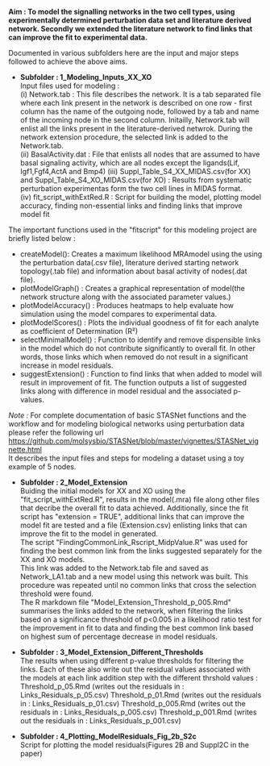
**Aim : To model the signalling networks in the two cell types, using experimentally determined perturbation data set and literature derived network. Secondly we extended the literature network to find links that can improve the fit to experimental data.**

Documented in various subfolders here are the input and major steps followed to achieve the above aims.

* **Subfolder : 1_Modeling_Inputs_XX_XO**    
 Input files used for modeling :      
(i) Network.tab : This file describes the network. It is a tab separated file where each link present in the network is described on one row - first column has the name of the outgoing node, followed by a tab and name of the incoming node in the second column. Initailly, Network.tab will enlist all the links present in the literature-derived netwrok. During the network extension procedure, the selected link is added to the Network.tab.   
(ii) BasalActivity.dat : File that enlists all nodes that are assumed to have basal signaling activity, which are all nodes except the ligands(Lif, Igf1,Fgf4,ActA and Bmp4) 
(iii) Suppl_Table_S4_XX_MIDAS.csv(for XX) and Suppl_Table_S4_XO_MIDAS.csv(for XO) : Results from systematic perturbation experimentas form the two cell lines in MIDAS format.    
(iv) fit_script_withExtRed.R : Script for building the model, plotting model accuracy, finding non-essential links and finding links that improve model fit 

The important functions used in the "fitscript" for this modeling project are  briefly listed below :
* createModel(): Creates a maximum likelihood MRAmodel using the using the perturbation data(.csv file), literature derived starting network topology(.tab file) and information about basal activity of nodes(.dat file).  
* plotModelGraph() : Creates a graphical representation of model(the network structure along with the associated parameter values.)
* plotModelAccuracy() : Produces heatmaps to help evaluate how simulation using the model compares to experimental data.
* plotModelScores() : Plots the individual goodness of fit for each analyte as coefficient of Determination (R²) 
* selectMinimalModel() : Function to identify and remove dispensible links in the model which do not contribute significantly to overall fit. In other words, those links which when removed do not result in a significant increase in model residuals.  
* suggestExtension() : Function to find links that when added to model will result in improvement of fit. The function outputs a list of suggested links along with difference in model residual and the associated p-values.

*Note :* For complete documentation of basic STASNet functions and the workflow and for modeling biological networks using perturbation data please refer the following url
https://github.com/molsysbio/STASNet/blob/master/vignettes/STASNet_vignette.html    
It describes the input files and steps for modeling a dataset using a toy example of 5 nodes.


* **Subfolder : 2_Model_Extension**   
Buiding the initial models for XX and XO using the "fit_script_withExtRed.R", results in the model(.mra) file along other files that decribe the overall fit to data achieved.  Additionally, since the fit script has "extension = TRUE", additional links that can improve the model fit are tested and a file (Extension.csv) enlisting links that can improve the fit to the model in generated.   
The script "FindingCommonLink_Rscript_MidpValue.R" was used for finding the best common link from the links suggested separately for the XX and XO models.   
This link was added to the Network.tab file and saved as Network_LA1.tab and a new model using this network was built. This procedure was repeated until no common links that cross the selection threshold were found.    
The R markdown file "Model_Extension_Threshold_p_005.Rmd" summarises the links added to the network, when filtering the links based on a significance threshold of p<0.005 in a likelihood ratio test for the improvement in fit to data and finding the best common link based on highest sum of percentage decrease in model residuals.    

* **Subfolder : 3_Model_Extension_Different_Thresholds**  
The results when using different p-value thresholds for filtering the links. Each of these also write out the residual values associated with the models at each link addition step with the different thrshold values :
Threshold_p_05.Rmd (writes out the residuals in : Links_Residuals_p_05.csv)
Threshold_p_01.Rmd (writes out the residuals in : Links_Residuals_p_01.csv)
Threshold_p_005.Rmd (writes out the residuals in : Links_Residuals_p_005.csv)
Threshold_p_001.Rmd (writes out the residuals in : Links_Residuals_p_001.csv)

* **Subfolder : 4_Plotting_ModelResiduals_Fig_2b_S2c**   
Script for plotting the model residuals(Figures 2B and Suppl2C in the paper)



